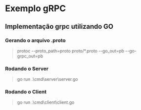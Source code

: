 # Exemplo gRPC
## Implementação grpc utilizando GO

### Gerando o arquivo .proto
> protoc --proto_path=proto proto/*.proto --go_out=pb --go-grpc_out=pb

### Rodando o Server
> go run .\cmd\server\server.go

### Rodando o Client
> go run .\cmd\client\client.go
